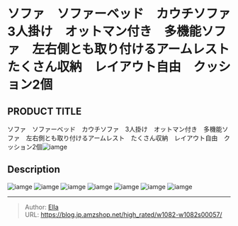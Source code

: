 # ソファ　ソファーベッド　カウチソファ　3人掛け　オットマン付き　多機能ソファ　左右側とも取り付けるアームレスト　たくさん収納　レイアウト自由　クッション2個


## PRODUCT TITLE 

ソファ　ソファーベッド　カウチソファ　3人掛け　オットマン付き　多機能ソファ　左右側とも取り付けるアームレスト　たくさん収納　レイアウト自由　クッション2個![iamge](https://b2bfiles1.gigab2b.cn/image/wkseller/10588/20211107_68069def2d0152b5e61aab47f007c04a.jpg)

## Description











![iamge](https://b2bfiles1.gigab2b.cn/image/wkseller/10588/20211107_984f79614f0553aa85c54c053f9fbbb4.jpg)
![iamge](https://b2bfiles1.gigab2b.cn/image/wkseller/10588/20211117_0173e6bcc996123790a979f7537d1ccd.jpg)
![iamge](https://b2bfiles1.gigab2b.cn/image/wkseller/10588/20211117_4238b416b2f223d4589689045fbf40be.jpg)
![iamge](https://b2bfiles1.gigab2b.cn/image/wkseller/10588/20211117_63c205b551cb07236952fb3dd7213a7b.jpg)
![iamge](https://b2bfiles1.gigab2b.cn/image/wkseller/10588/20211117_b10b7aa288d93a8da0657e62565cb8d4.jpg)
![iamge](https://b2bfiles1.gigab2b.cn/image/wkseller/10588/20211117_bf093604f69d6b62047a3907754d2e40.jpg)
![iamge](https://b2bfiles1.gigab2b.cn/image/wkseller/10588/20211117_91620525f81b15df6f414e4f3f296c93.jpg)


---

> Author: [Ella](https://blog.jp.amzshop.net/)  
> URL: https://blog.jp.amzshop.net/high_rated/w1082-w1082s00057/  

